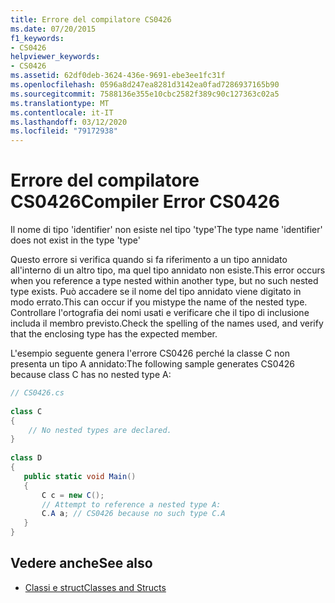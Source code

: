 ```yaml
---
title: Errore del compilatore CS0426
ms.date: 07/20/2015
f1_keywords:
- CS0426
helpviewer_keywords:
- CS0426
ms.assetid: 62df0deb-3624-436e-9691-ebe3ee1fc31f
ms.openlocfilehash: 0596a8d247ea8281d3142ea0fad7286937165b90
ms.sourcegitcommit: 7588136e355e10cbc2582f389c90c127363c02a5
ms.translationtype: MT
ms.contentlocale: it-IT
ms.lasthandoff: 03/12/2020
ms.locfileid: "79172938"
---
```

# <a name="compiler-error-cs0426"></a><span data-ttu-id="5a0f0-102">Errore del compilatore CS0426</span><span class="sxs-lookup"><span data-stu-id="5a0f0-102">Compiler Error CS0426</span></span>
<span data-ttu-id="5a0f0-103">Il nome di tipo 'identifier' non esiste nel tipo 'type'</span><span class="sxs-lookup"><span data-stu-id="5a0f0-103">The type name 'identifier' does not exist in the type 'type'</span></span>  
  
 <span data-ttu-id="5a0f0-104">Questo errore si verifica quando si fa riferimento a un tipo annidato all'interno di un altro tipo, ma quel tipo annidato non esiste.</span><span class="sxs-lookup"><span data-stu-id="5a0f0-104">This error occurs when you reference a type nested within another type, but no such nested type exists.</span></span> <span data-ttu-id="5a0f0-105">Può accadere se il nome del tipo annidato viene digitato in modo errato.</span><span class="sxs-lookup"><span data-stu-id="5a0f0-105">This can occur if you mistype the name of the nested type.</span></span> <span data-ttu-id="5a0f0-106">Controllare l'ortografia dei nomi usati e verificare che il tipo di inclusione includa il membro previsto.</span><span class="sxs-lookup"><span data-stu-id="5a0f0-106">Check the spelling of the names used, and verify that the enclosing type has the expected member.</span></span>  
  
 <span data-ttu-id="5a0f0-107">L'esempio seguente genera l'errore CS0426 perché la classe C non presenta un tipo A annidato:</span><span class="sxs-lookup"><span data-stu-id="5a0f0-107">The following sample generates CS0426 because class C has no nested type A:</span></span>  
  
```csharp  
// CS0426.cs  
  
class C  
{  
    // No nested types are declared.
}  
  
class D  
{  
   public static void Main()  
   {  
       C c = new C();  
       // Attempt to reference a nested type A:  
       C.A a; // CS0426 because no such type C.A  
   }  
}  
```  
  
## <a name="see-also"></a><span data-ttu-id="5a0f0-108">Vedere anche</span><span class="sxs-lookup"><span data-stu-id="5a0f0-108">See also</span></span>

- [<span data-ttu-id="5a0f0-109">Classi e struct</span><span class="sxs-lookup"><span data-stu-id="5a0f0-109">Classes and Structs</span></span>](../programming-guide/classes-and-structs/index.md)
